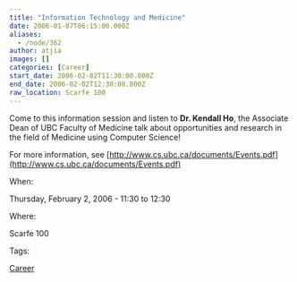 ```yaml
---
title: "Information Technology and Medicine"
date: 2006-01-07T06:15:00.000Z
aliases:
  - /node/362
author: atjia
images: []
categories: [Career]
start_date: 2006-02-02T11:30:00.000Z
end_date: 2006-02-02T12:30:00.000Z
raw_location: Scarfe 100
---
```


Come to this information session and listen to **Dr. Kendall Ho**, the Associate Dean of UBC Faculty of Medicine talk about opportunities and research in the field of Medicine using Computer Science!

For more information, see [http://www.cs.ubc.ca/documents/Events.pdf](http://www.cs.ubc.ca/documents/Events.pdf)

When: 

Thursday, February 2, 2006 - 11:30 to 12:30

Where: 

Scarfe 100

Tags: 

[Career](/career)
